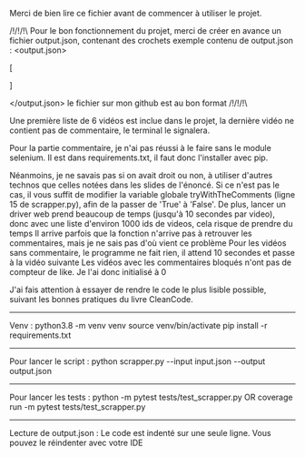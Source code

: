 Merci de bien lire ce fichier avant de commencer à utiliser le projet.

/!\/!\/!\ Pour le bon fonctionnement du projet, merci de créer en avance un fichier output.json, contenant des crochets
exemple contenu de output.json : 
<output.json>

[

]

</output.json>
le fichier sur mon github est au bon format
/!\/!\/!\

Une première liste de 6 vidéos est inclue dans le projet, la dernière vidéo ne contient pas de commentaire, le terminal le signalera.

Pour la partie commentaire, je n'ai pas réussi à le faire sans le module selenium.
Il est dans requirements.txt, il faut donc l'installer avec pip.

Néanmoins, je ne savais pas si on avait droit ou non, à utiliser d'autres technos que celles notées dans les slides de l'énoncé.
Si ce n'est pas le cas, il vous suffit de modifier la variable globale tryWithTheComments (ligne 15 de scrapper.py), afin de la passer de 'True' à 'False'.
De plus, lancer un driver web prend beaucoup de temps (jusqu'à 10 secondes par video), donc avec une liste d'environ 1000 ids de videos, cela risque de prendre du temps
Il arrive parfois que la fonction n'arrive pas à retrouver les commentaires, mais je ne sais pas d'où vient ce problème
Pour les vidéos sans commentaire, le programme ne fait rien, il attend 10 secondes et passe à la vidéo suivante
Les vidéos avec les commentaires bloqués n'ont pas de compteur de like. Je l'ai donc initialisé à 0

J'ai fais attention à essayer de rendre le code le plus lisible possible, suivant les bonnes pratiques du livre CleanCode.

------------------------------------------------------------------------------------------------------------------------------

Venv :
python3.8 -m venv venv
source venv/bin/activate
pip install -r requirements.txt

------------------------------------------------------------------------------------------------------------------------------

Pour lancer le script :
python scrapper.py --input input.json --output output.json

------------------------------------------------------------------------------------------------------------------------------

Pour lancer les tests :
python -m pytest tests/test_scrapper.py OR coverage run -m pytest tests/test_scrapper.py

------------------------------------------------------------------------------------------------------------------------------

Lecture de output.json :
Le code est indenté sur une seule ligne.
Vous pouvez le réindenter avec votre IDE
